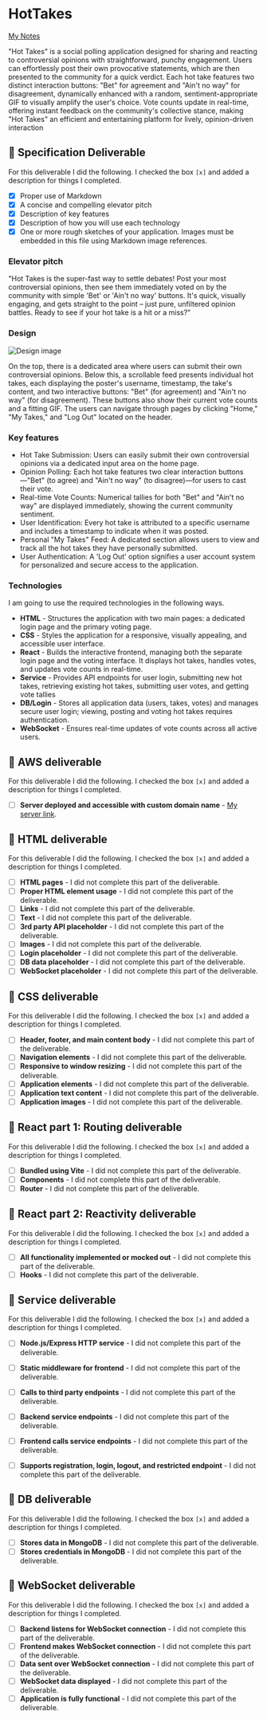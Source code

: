 # HotTakes

[My Notes](notes.md)

"Hot Takes" is a social polling application designed for sharing and reacting to controversial opinions with straightforward, punchy engagement. Users can effortlessly post their own provocative statements, which are then presented to the community for a quick verdict. Each hot take features two distinct interaction buttons: "Bet" for agreement and "Ain't no way" for disagreement, dynamically enhanced with a random, sentiment-appropriate GIF to visually amplify the user's choice. Vote counts update in real-time, offering instant feedback on the community's collective stance, making "Hot Takes" an efficient and entertaining platform for lively, opinion-driven interaction

## 🚀 Specification Deliverable

For this deliverable I did the following. I checked the box `[x]` and added a description for things I completed.

- [x] Proper use of Markdown
- [x] A concise and compelling elevator pitch
- [x] Description of key features
- [x] Description of how you will use each technology
- [x] One or more rough sketches of your application. Images must be embedded in this file using Markdown image references.

### Elevator pitch

"Hot Takes is the super-fast way to settle debates! Post your most controversial opinions, then see them immediately voted on by the community with simple 'Bet' or 'Ain't no way' buttons. It's quick, visually engaging, and gets straight to the point – just pure, unfiltered opinion battles. Ready to see if your hot take is a hit or a miss?"

### Design

![Design image](wireframe.png)

On the top, there is a dedicated area where users can submit their own controversial opinions. Below this, a scrollable feed presents individual hot takes, each displaying the poster's username, timestamp, the take's content, and two interactive buttons: "Bet" (for agreement) and "Ain't no way" (for disagreement). These buttons also show their current vote counts and a fitting GIF. The users can navigate through pages by clicking "Home," "My Takes," and "Log Out" located on the header.

<!-- commented out sequence diagram as I do not need it right now -->

<!-- ```mermaid
sequenceDiagram
    actor You
    actor Website
    You->>Website: Replace this with your design
``` -->

### Key features

- Hot Take Submission: Users can easily submit their own controversial opinions via a dedicated input area on the home page.
- Opinion Polling: Each hot take features two clear interaction buttons—"Bet" (to agree) and "Ain't no way" (to disagree)—for users to cast their vote.
- Real-time Vote Counts: Numerical tallies for both "Bet" and "Ain't no way" are displayed immediately, showing the current community sentiment.
- User Identification: Every hot take is attributed to a specific username and includes a timestamp to indicate when it was posted.
- Personal "My Takes" Feed: A dedicated section allows users to view and track all the hot takes they have personally submitted.
- User Authentication: A 'Log Out' option signifies a user account system for personalized and secure access to the application.

### Technologies

I am going to use the required technologies in the following ways.

- **HTML** - Structures the application with two main pages: a dedicated login page and the primary voting page.
- **CSS** - Styles the application for a responsive, visually appealing, and accessible user interface.
- **React** - Builds the interactive frontend, managing both the separate login page and the voting interface. It displays hot takes, handles votes, and updates vote counts in real-time.
- **Service** - Provides API endpoints for user login, submitting new hot takes, retrieving existing hot takes, submitting user votes, and getting vote tallies
- **DB/Login** - Stores all application data (users, takes, votes) and manages secure user login; viewing, posting and voting hot takes requires authentication.
- **WebSocket** - Ensures real-time updates of vote counts across all active users.

## 🚀 AWS deliverable

For this deliverable I did the following. I checked the box `[x]` and added a description for things I completed.

- [ ] **Server deployed and accessible with custom domain name** - [My server link](https://yourdomainnamehere.click).

## 🚀 HTML deliverable

For this deliverable I did the following. I checked the box `[x]` and added a description for things I completed.

- [ ] **HTML pages** - I did not complete this part of the deliverable.
- [ ] **Proper HTML element usage** - I did not complete this part of the deliverable.
- [ ] **Links** - I did not complete this part of the deliverable.
- [ ] **Text** - I did not complete this part of the deliverable.
- [ ] **3rd party API placeholder** - I did not complete this part of the deliverable.
- [ ] **Images** - I did not complete this part of the deliverable.
- [ ] **Login placeholder** - I did not complete this part of the deliverable.
- [ ] **DB data placeholder** - I did not complete this part of the deliverable.
- [ ] **WebSocket placeholder** - I did not complete this part of the deliverable.

## 🚀 CSS deliverable

For this deliverable I did the following. I checked the box `[x]` and added a description for things I completed.

- [ ] **Header, footer, and main content body** - I did not complete this part of the deliverable.
- [ ] **Navigation elements** - I did not complete this part of the deliverable.
- [ ] **Responsive to window resizing** - I did not complete this part of the deliverable.
- [ ] **Application elements** - I did not complete this part of the deliverable.
- [ ] **Application text content** - I did not complete this part of the deliverable.
- [ ] **Application images** - I did not complete this part of the deliverable.

## 🚀 React part 1: Routing deliverable

For this deliverable I did the following. I checked the box `[x]` and added a description for things I completed.

- [ ] **Bundled using Vite** - I did not complete this part of the deliverable.
- [ ] **Components** - I did not complete this part of the deliverable.
- [ ] **Router** - I did not complete this part of the deliverable.

## 🚀 React part 2: Reactivity deliverable

For this deliverable I did the following. I checked the box `[x]` and added a description for things I completed.

- [ ] **All functionality implemented or mocked out** - I did not complete this part of the deliverable.
- [ ] **Hooks** - I did not complete this part of the deliverable.

## 🚀 Service deliverable

For this deliverable I did the following. I checked the box `[x]` and added a description for things I completed.

- [ ] **Node.js/Express HTTP service** - I did not complete this part of the deliverable.
- [ ] **Static middleware for frontend** - I did not complete this part of the deliverable.
- [ ] **Calls to third party endpoints** - I did not complete this part of the deliverable.
- [ ] **Backend service endpoints** - I did not complete this part of the deliverable.
- [ ] **Frontend calls service endpoints** - I did not complete this part of the deliverable.
- [ ] **Supports registration, login, logout, and restricted endpoint** - I did not complete this part of the deliverable.


## 🚀 DB deliverable

For this deliverable I did the following. I checked the box `[x]` and added a description for things I completed.

- [ ] **Stores data in MongoDB** - I did not complete this part of the deliverable.
- [ ] **Stores credentials in MongoDB** - I did not complete this part of the deliverable.

## 🚀 WebSocket deliverable

For this deliverable I did the following. I checked the box `[x]` and added a description for things I completed.

- [ ] **Backend listens for WebSocket connection** - I did not complete this part of the deliverable.
- [ ] **Frontend makes WebSocket connection** - I did not complete this part of the deliverable.
- [ ] **Data sent over WebSocket connection** - I did not complete this part of the deliverable.
- [ ] **WebSocket data displayed** - I did not complete this part of the deliverable.
- [ ] **Application is fully functional** - I did not complete this part of the deliverable.
